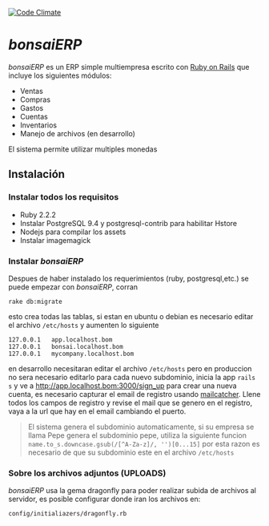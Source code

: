 [![Code Climate](https://codeclimate.com/github/boriscy/bonsaiERP/badges/gpa.svg)](https://codeclimate.com/github/boriscy/bonsaiERP)

# *bonsaiERP*

*bonsaiERP* es un ERP simple multiempresa escrito con [Ruby on Rails](http://rubyonrails.org) que incluye los siguientes módulos:

- Ventas
- Compras
- Gastos
- Cuentas
- Inventarios
- Manejo de archivos (en desarrollo)

El sistema permite utilizar multiples monedas

## Instalación

### Instalar todos los requisitos

- Ruby 2.2.2
- Instalar PostgreSQL 9.4 y postgresql-contrib para habilitar Hstore
- Nodejs para compilar los assets
- Instalar imagemagick

### Instalar *bonsaiERP*

Despues de haber instalado los requerimientos (ruby, postgresql,etc.)
se puede empezar con *bonsaiERP*, corran

`rake db:migrate`

esto crea todas las tablas, si estan en ubuntu o debian es necesario editar
el archivo `/etc/hosts` y aumenten lo siguiente

```
127.0.0.1	app.localhost.bom
127.0.0.1	bonsai.localhost.bom
127.0.0.1	mycompany.localhost.bom

```
en desarrollo necesitaran editar el archivo `/etc/hosts` pero en produccion no sera
necesario editarlo para cada nuevo subdominio, inicia la app `rails s` y ve a
http://app.localhost.bom:3000/sign_up para crear una nueva cuenta,
es necesario capturar el email de registro usando [mailcatcher](http://mailcatcher.me/). Llene todos
los campos de registro y revise el mail que se genero en el registro, vaya a la url que hay en el
email cambiando el puerto.

> El sistema genera el subdominio automaticamente, si su empresa se llama Pepe genera
> el subdominio pepe, utiliza la siguiente funcion `name.to_s.downcase.gsub(/[^A-Za-z]/, '')[0...15]`
> por esta razon es necesario de que su subdominio este en el archivo
> `/etc/hosts`


### Sobre los archivos adjuntos (UPLOADS)

*bonsaiERP* usa la gema dragonfly para poder realizar subida de archivos al servidor, es posible configurar donde iran los archivos en:

`config/initialiazers/dragonfly.rb`

